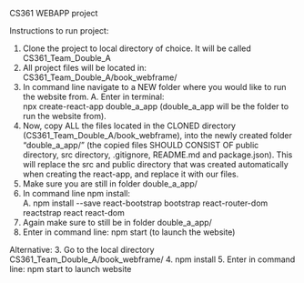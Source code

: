
CS361 WEBAPP project

Instructions to run project:
1. Clone the project to local directory of choice. It will be called CS361_Team_Double_A
2. All project files will be located in: CS361_Team_Double_A/book_webframe/
3. In command line navigate to a NEW folder where you would like to run the website from.
    A. Enter in terminal:  
       npx create-react-app double_a_app (double_a_app will be the folder to run the website from).
4. Now, copy ALL the files located in the CLONED directory (CS361_Team_Double_A/book_webframe), into the newly created folder “double_a_app/” (the copied files SHOULD CONSIST OF public directory, src directory, .gitignore, README.md and package.json). This will replace the src and public directory that was created automatically when creating the react-app, and replace it with our files.
5. Make sure you are still in folder double_a_app/
6. In command line npm install:<br>
    A. npm install --save react-bootstrap bootstrap react-router-dom reactstrap react react-dom<br>
7. Again make sure to still be in folder double_a_app/
8. Enter in command line:  npm start (to launch the website)


Alternative:
3. Go to the local directory CS361_Team_Double_A/book_webframe/
4. npm install
5. Enter in command line: npm start to launch website
